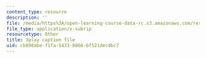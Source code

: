 ```yaml
---
content_type: resource
description: ''
file: /media/https%3A/open-learning-course-data-rc.s3.amazonaws.com/res-10-001-making-science-and-engineering-pictures-a-practical-guide-to-presenting-your-work-spring-2016/cb898abef1fa543380666f521decdbc7_xB8eS-96q3I.vtt
file_type: application/x-subrip
resourcetype: Other
title: 3play caption file
uid: cb898abe-f1fa-5433-8066-6f521decdbc7
---
```

